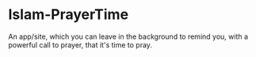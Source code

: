 # Islam-PrayerTime
An app/site, which you can leave in the background to remind you, with a powerful call to prayer, that it's time to pray.
